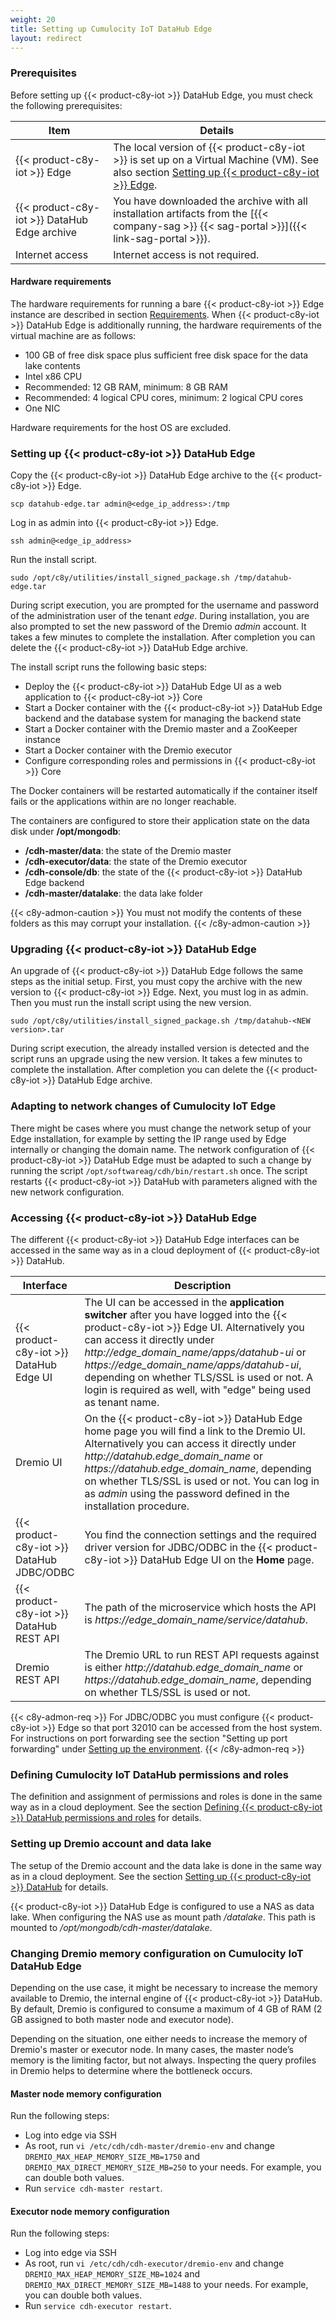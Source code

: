 ```yaml
---
weight: 20
title: Setting up Cumulocity IoT DataHub Edge
layout: redirect
---
```


### Prerequisites

Before setting up {{< product-c8y-iot >}} DataHub Edge, you must check the following prerequisites:

| Item | Details |
| -----   | -----   |
| {{< product-c8y-iot >}} Edge | The local version of {{< product-c8y-iot >}} is set up on a Virtual Machine (VM). See also section [Setting up {{< product-c8y-iot >}} Edge](/edge/installation). |
| {{< product-c8y-iot >}} DataHub Edge archive | You have downloaded the archive with all installation artifacts from the [{{< company-sag >}} {{< sag-portal >}}]({{< link-sag-portal >}}). |
| Internet access | Internet access is not required. |

#### Hardware requirements

The hardware requirements for running a bare {{< product-c8y-iot >}} Edge instance are described in section [Requirements](/edge/installation#prerequisites). When {{< product-c8y-iot >}} DataHub Edge is additionally running, the hardware requirements of the virtual machine are as follows:

* 100 GB of free disk space plus sufficient free disk space for the data lake contents
* Intel x86 CPU
* Recommended: 12 GB RAM, minimum: 8 GB RAM
* Recommended: 4 logical CPU cores, minimum: 2 logical CPU cores
* One NIC

Hardware requirements for the host OS are excluded.

### Setting up {{< product-c8y-iot >}} DataHub Edge

Copy the {{< product-c8y-iot >}} DataHub Edge archive to the {{< product-c8y-iot >}} Edge.

```shell
scp datahub-edge.tar admin@<edge_ip_address>:/tmp
```

Log in as admin into {{< product-c8y-iot >}} Edge.

```shell
ssh admin@<edge_ip_address>
```

Run the install script.

```shell
sudo /opt/c8y/utilities/install_signed_package.sh /tmp/datahub-edge.tar
```

During script execution, you are prompted for the username and password of the administration user of the tenant <em>edge</em>. During installation, you are also prompted to set the new password of the Dremio <em>admin</em> account. It takes a few minutes to complete the installation. After completion you can delete the {{< product-c8y-iot >}} DataHub Edge archive.

The install script runs the following basic steps:

* Deploy the {{< product-c8y-iot >}} DataHub Edge UI as a web application to {{< product-c8y-iot >}} Core
* Start a Docker container with the {{< product-c8y-iot >}} DataHub Edge backend and the database system for managing the backend state
* Start a Docker container with the Dremio master and a ZooKeeper instance
* Start a Docker container with the Dremio executor
* Configure corresponding roles and permissions in {{< product-c8y-iot >}} Core

The Docker containers will be restarted automatically if the container itself fails or the applications within are no longer reachable.

The containers are configured to store their application state on the data disk under **/opt/mongodb**:

* **/cdh-master/data**: the state of the Dremio master
* **/cdh-executor/data**: the state of the Dremio executor
* **/cdh-console/db**: the state of the {{< product-c8y-iot >}} DataHub Edge backend
* **/cdh-master/datalake**: the data lake folder

{{< c8y-admon-caution >}}
You must not modify the contents of these folders as this may corrupt your installation.
{{< /c8y-admon-caution >}}

### Upgrading {{< product-c8y-iot >}} DataHub Edge
An upgrade of {{< product-c8y-iot >}} DataHub Edge follows the same steps as the initial setup. First, you must copy the archive with the new version to {{< product-c8y-iot >}} Edge. Next, you must log in as admin. Then you must run the install script using the new version.

```shell
sudo /opt/c8y/utilities/install_signed_package.sh /tmp/datahub-<NEW version>.tar
```

During script execution, the already installed version is detected and the script runs an upgrade using the new version. It takes a few minutes to complete the installation. After completion you can delete the {{< product-c8y-iot >}} DataHub Edge archive.

### Adapting to network changes of Cumulocity IoT Edge

There might be cases where you must change the network setup of your Edge installation, for example by setting the IP range used by Edge internally or changing the domain name. The network configuration of {{< product-c8y-iot >}} DataHub Edge must be adapted to such a change by running the script `/opt/softwareag/cdh/bin/restart.sh` once. The script restarts {{< product-c8y-iot >}} DataHub with parameters aligned with the new network configuration.

### Accessing {{< product-c8y-iot >}} DataHub Edge

The different {{< product-c8y-iot >}} DataHub Edge interfaces can be accessed in the same way as in a cloud deployment of {{< product-c8y-iot >}} DataHub.

<table>
<thead>
<colgroup>
   <col style="width: 20%;">
   <col style="width: 80%;">
</colgroup>
<tr>
<th>Interface</th>
<th>Description</th>
</tr>
</thead>
<tbody>
<tr>
<td>{{< product-c8y-iot >}} DataHub Edge UI</td>
<td>The UI can be accessed in the <strong>application switcher</strong> after you have logged into the {{< product-c8y-iot >}} Edge UI. Alternatively you can access it directly under <em>http://edge_domain_name/apps/datahub-ui</em> or <em>https://edge_domain_name/apps/datahub-ui</em>, depending on whether TLS/SSL is used or not. A login is required as well, with "edge" being used as tenant name.</td>
</tr>
<tr>
<td>Dremio UI</td>
<td>On the {{< product-c8y-iot >}} DataHub Edge home page you will find a link to the Dremio UI. Alternatively you can access it directly under <em>http://datahub.edge_domain_name</em> or <em>https://datahub.edge_domain_name</em>, depending on whether TLS/SSL is used or not. You can log in as <em>admin</em> using the password defined in the installation procedure.</td>
</tr>
<tr>
<td>{{< product-c8y-iot >}} DataHub JDBC/ODBC</td>
<td>You find the connection settings and the required driver version for JDBC/ODBC in the {{< product-c8y-iot >}} DataHub Edge UI on the <strong>Home</strong> page.</td>
</tr>
<tr>
<td>{{< product-c8y-iot >}} DataHub REST API</td>
<td>The path of the microservice which hosts the API is <em>https://edge_domain_name/service/datahub</em>.</td>
</tr>
<tr>
<td>Dremio REST API</td>
<td>The Dremio URL to run REST API requests against is either <em>http://datahub.edge_domain_name</em> or <em>https://datahub.edge_domain_name</em>, depending on whether TLS/SSL is used or not.</td>
</tr>
</tbody>
</table>

{{< c8y-admon-req >}}
For JDBC/ODBC you must configure {{< product-c8y-iot >}} Edge so that port 32010 can be accessed from the host system. For instructions on port forwarding see the section "Setting up port forwarding" under [Setting up the environment](/edge/installation/#setting-up-the-environment).
{{< /c8y-admon-req >}}

### Defining Cumulocity IoT DataHub permissions and roles

The definition and assignment of permissions and roles is done in the same way as in a cloud deployment. See the section [Defining {{< product-c8y-iot >}} DataHub permissions and roles](/datahub/setting-up-datahub/#defining-permissions) for details.

### Setting up Dremio account and data lake

The setup of the Dremio account and the data lake is done in the same way as in a cloud deployment. See the section [Setting up {{< product-c8y-iot >}} DataHub](/datahub/setting-up-datahub/#setting-up-dremio-datalake) for details.

{{< product-c8y-iot >}} DataHub Edge is configured to use a NAS as data lake. When configuring the NAS use as mount path */datalake*. This path is mounted to */opt/mongodb/cdh-master/datalake*.

### Changing Dremio memory configuration on Cumulocity IoT DataHub Edge

Depending on the use case, it might be necessary to increase the memory available to Dremio, the internal engine of {{< product-c8y-iot >}} DataHub. By default, Dremio is configured to consume a maximum of 4 GB of RAM (2 GB assigned to both master node and executor node).

Depending on the situation, one either needs to increase the memory of Dremio's master or executor node. In many cases, the master node’s memory is the limiting factor, but not always. Inspecting the query profiles in Dremio helps to determine where the bottleneck occurs.

#### Master node memory configuration

Run the following steps:
- Log into edge via SSH
- As root, run `vi /etc/cdh/cdh-master/dremio-env` and change `DREMIO_MAX_HEAP_MEMORY_SIZE_MB=1750` and `DREMIO_MAX_DIRECT_MEMORY_SIZE_MB=250` to your needs. For example, you can double both values.
- Run `service cdh-master restart`.

#### Executor node memory configuration

Run the following steps:
- Log into edge via SSH
- As root, run `vi /etc/cdh/cdh-executor/dremio-env` and change `DREMIO_MAX_HEAP_MEMORY_SIZE_MB=1024` and `DREMIO_MAX_DIRECT_MEMORY_SIZE_MB=1488` to your needs. For example, you can double both values.
- Run `service cdh-executor restart`.
